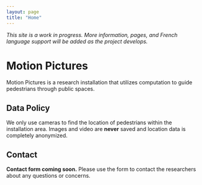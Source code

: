 ```yaml
---
layout: page
title: "Home"
---
```

*This site is a work in progress. More information, pages, and French language support will be added as the project develops.*

# Motion Pictures
Motion Pictures is a research installation that utilizes computation to guide pedestrians through public spaces.

## Data Policy
We only use cameras to find the location of pedestrians within the installation area. Images and video are **never** saved and location data is completely anonymized.

## Contact
**Contact form coming soon.** Please use the form to contact the researchers about any questions or concerns.
